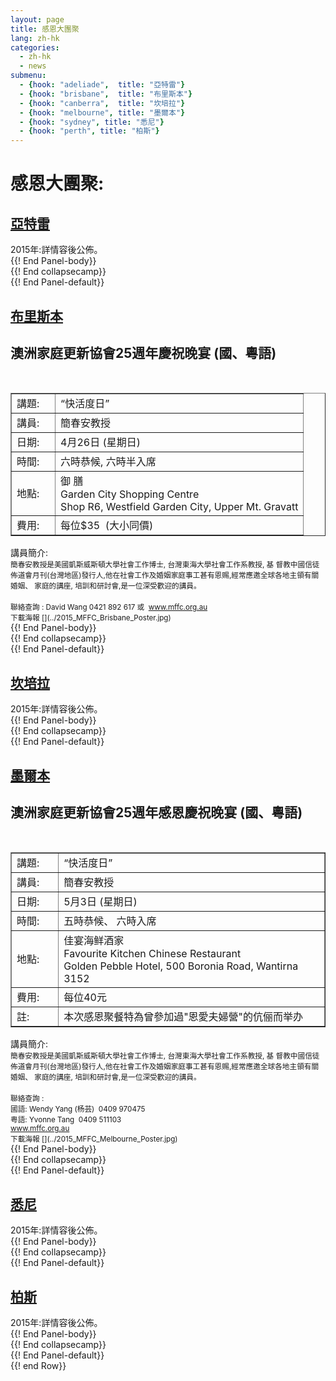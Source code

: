 ```yaml
---
layout: page
title: 感恩大團聚 
lang: zh-hk
categories: 
  - zh-hk
  - news
submenu:
  - {hook: "adeliade",  title: "亞特雷"}
  - {hook: "brisbane",  title: "布里斯本"}
  - {hook: "canberra",  title: "坎培拉"} 
  - {hook: "melbourne", title: "墨爾本"}
  - {hook: "sydney", title: "悉尼"}
  - {hook: "perth", title: "柏斯"}
---
```

  
感恩大團聚:  
============
<div class="panel-group" id="m-panel">
<div class="panel panel-default">
<div class="panel-heading">
<div class="panel-title">
<a name="adeliade" data-toggle="collapse" data-parent="#m-panel"
href="#adeliadeinfo"><h2>亞特雷</h2></a>
</div>
</div>
<div id="adeliadeinfo" class="collapse">
<div class="panel-body">
2015年:詳情容後公佈。
</div> {{! End Panel-body}}
</div> {{! End collapsecamp}}
</div> {{! End Panel-default}}
<div class="panel panel-default">
<div class="panel-heading">
<div class="panel-title">
<a name="brisbane" data-toggle="collapse" data-parent="#m-panel"
href="#brisbaneinfo"><h2>布里斯本</h2></a>
</div>
</div>
<div id="brisbaneinfo" class="collapse">
<div class="panel-body">
<H2>澳洲家庭更新協會25週年慶祝晚宴 (國、粵語)</H2><br>
<table style="text-align: left; width: 100%;" border="1"
 cellpadding="5" cellspacing="0">
  <tbody>
    <tr>
      <td style="width: 15%;">講題:</td>
      <td>“快活度日”</td>
    </tr>
    <tr>
      <td>講員:</td>
      <td>簡春安教授</td>
    </tr>
    <tr>
      <td>日期:</td>
      <td>4月26日 (星期日)</td>
    </tr>
    <tr>
      <td>時間:</td>
      <td>六時恭候, 六時半入席</td>
    </tr>
    <tr>
      <td>地點:</td>
      <td>御 膳<br>Garden City Shopping Centre<br>Shop R6, Westfield Garden City, Upper Mt. Gravatt</td>
    </tr>
    <tr>
      <td>費用:</td>
      <td>每位$35 &nbsp;(大小同價)</td>
    </tr>
  </tbody>
</table>
講員簡介:
<br>
<small><bold>簡春安教授</bold>是美國凱斯威斯頓大學社會工作博士, 台灣東海大學社會工作系教授, 基 督教中國信徒佈道會月刊(台灣地區)發行人,他在社會工作及婚姻家庭事工甚有恩赐,經常應邀全球各地主領有關婚姻、 家庭的講座, 培訓和研討會,是一位深受歡迎的講員。</small>
<br>
<br>
<small>聯絡查詢 :  David Wang 0421 892 617&nbsp;或&nbsp; <a href="www.mffc.org.au">www.mffc.org.au</a></small></br>
<small>下載海報
[<span class="glyphicon glyphicon-picture"></span>](../2015_MFFC_Brisbane_Poster.jpg)</small>
</div> {{! End Panel-body}}
</div> {{! End collapsecamp}}
</div> {{! End Panel-default}}
<div class="panel panel-default">
<div class="panel-heading">
<div class="panel-title">
<a name="canberra" data-toggle="collapse" data-parent="#m-panel"
href="#canberrainfo"><h2>坎培拉</h2></a>
</div>
</div>
<div id="canberrainfo" class="collapse">
<div class="panel-body">
2015年:詳情容後公佈。
</div> {{! End Panel-body}}
</div> {{! End collapsecamp}}
</div> {{! End Panel-default}}
<div class="panel panel-default">
<div class="panel-heading">
<div class="panel-title">
<a name="melbourne" data-toggle="collapse" data-parent="#m-panel"
href="#melbourneinfo"><h2>墨爾本</h2></a>
</div>
</div>
<div id="melbourneinfo" class="collapse">
<div class="panel-body">
<H2>澳洲家庭更新協會25週年感恩慶祝晚宴 (國、粵語)</H2><br>
<table style="text-align: left; width: 100%;" border="1"
 cellpadding="5" cellspacing="0">
  <tbody>
    <tr>
      <td style="width: 15%;">講題:</td>
      <td>“快活度日”</td>
    </tr>
    <tr>
      <td>講員:</td>
      <td>簡春安教授</td>
    </tr>
    <tr>
      <td>日期:</td>
      <td>5月3日 (星期日)</td>
    </tr>
    <tr>
      <td>時間:</td>
      <td>五時恭候、 六時入席</td>
    </tr>
    <tr>
      <td>地點:</td>
      <td>佳宴海鲜酒家<br>Favourite Kitchen Chinese Restaurant<br>Golden Pebble Hotel, 500 Boronia Road, Wantirna 3152</td>
    </tr>
    <tr>
      <td>費用:</td>
      <td>每位40元</td>
    </tr>
	<tr>
      <td>註:</td>
      <td>本次感恩聚餐特為曾參加過"恩愛夫婦營"的伉俪而举办</td>
    </tr>
  </tbody>
</table>
講員簡介:
<br>
<small><bold>簡春安教授</bold>是美國凱斯威斯頓大學社會工作博士, 台灣東海大學社會工作系教授, 基 督教中國信徒佈道會月刊(台灣地區)發行人,他在社會工作及婚姻家庭事工甚有恩赐,經常應邀全球各地主領有關婚姻、 家庭的講座, 培訓和研討會,是一位深受歡迎的講員。</small>
<br>
<br>
<small>聯絡查詢 : <br>
國語: Wendy Yang (杨芸) &nbsp;0409 970475<br>
粤語:  Yvonne Tang &nbsp;0409 511103 <br>
<a href="www.mffc.org.au">www.mffc.org.au</a></small></br>
<small>下載海報
[<span class="glyphicon glyphicon-picture"></span>](../2015_MFFC_Melbourne_Poster.jpg)</small>
</div> {{! End Panel-body}}
</div> {{! End collapsecamp}}
</div> {{! End Panel-default}}
<div class="panel panel-default">
<div class="panel-heading">
<div class="panel-title">
<a name="sydney" data-toggle="collapse" data-parent="#m-panel"
href="#sydneyinfo"><h2>悉尼</h2></a>
</div>
</div>
<div id="sydneyinfo" class="collapse">
<div class="panel-body">
2015年:詳情容後公佈。
</div> {{! End Panel-body}}
</div> {{! End collapsecamp}}
</div> {{! End Panel-default}}
<div class="panel panel-default">
<div class="panel-heading">
<div class="panel-title">
<a name="perth" data-toggle="collapse" data-parent="#m-panel"
href="#perthinfo"><h2>柏斯</h2></a>
</div>
</div>
<div id="perthinfo" class="collapse">
<div class="panel-body">
2015年:詳情容後公佈。
</div> {{! End Panel-body}}
</div> {{! End collapsecamp}}
</div> {{! End Panel-default}}
</div> {{! end Row}}  


